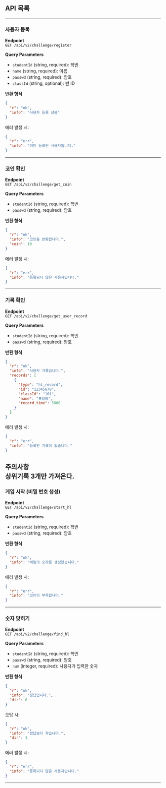 ## API 목록

---

### 사용자 등록
**Endpoint**  
`GET /api/v2/challenge/register`

**Query Parameters**  
- `studentId` (string, required): 학번  
- `name` (string, required): 이름  
- `passwd` (string, required): 암호  
- `classId` (string, optional): 반 ID  

**반환 형식**  
```json
{
  "r": "ok",
  "info": "사용자 등록 성공"
}
```

에러 발생 시:  
```json
{
  "r": "err",
  "info": "이미 등록된 사용자입니다."
}
```

---

### 코인 확인
**Endpoint**  
`GET /api/v2/challenge/get_coin`

**Query Parameters**  
- `studentId` (string, required): 학번  
- `passwd` (string, required): 암호  

**반환 형식**  
```json
{
  "r": "ok",
  "info": "코인을 반환합니다.",
  "coin": 10
}
```

에러 발생 시:  
```json
{
  "r": "err",
  "info": "등록되지 않은 사용자입니다."
}
```

---

### 기록 확인


**Endpoint**  
`GET /api/v2/challenge/get_user_record`

**Query Parameters**  
- `studentId` (string, required): 학번  
- `passwd` (string, required): 암호  

**반환 형식**  
```json
{
  "r": "ok",
  "info": "사용자 기록입니다.",
  "records": [
    {
      "type": "hl_record",
      "id": "12345678",
      "classId": "101",
      "name": "홍길동",
      "record_time": 5000
    }
  ]
}
```

에러 발생 시:  
```json
{
  "r": "err",
  "info": "등록된 기록이 없습니다."
}
```

**주의사항**  
상위기록 3개만 가져온다.  
---


### 게임 시작 (비밀 번호 생성)
**Endpoint**  
`GET /api/v2/challenge/start_hl`

**Query Parameters**  
- `studentId` (string, required): 학번  
- `passwd` (string, required): 암호  

**반환 형식**  
```json
{
  "r": "ok",
  "info": "비밀의 숫자를 생성했습니다."
}
```

에러 발생 시:  
```json
{
  "r": "err",
  "info": "코인이 부족합니다."
}
```

---

### 숫자 맞히기
**Endpoint**  
`GET /api/v2/challenge/find_hl`

**Query Parameters**  
- `studentId` (string, required): 학번  
- `passwd` (string, required): 암호  
- `num` (integer, required): 사용자가 입력한 숫자  

**반환 형식**  
```json
{
  "r": "ok",
  "info": "정답입니다.",
  "dir": 0
}
```

오답 시:  
```json
{
  "r": "ok",
  "info": "정답보다 작습니다.",
  "dir": 1
}
```

에러 발생 시:  
```json
{
  "r": "err",
  "info": "등록되지 않은 사용자입니다."
}
```

---
